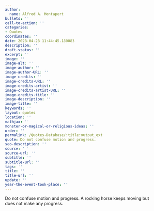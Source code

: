 ```yaml
---
author:
  name: Alfred A. Montapert
bullets: ''
call-to-action: ''
categories:
- Quotes
coordinates: ''
date: 2023-04-23 11:44:45.180083
description: ''
draft-status: ''
excerpt: ''
image: ''
image-alt: ''
image-author: ''
image-author-URL: ''
image-credits: ''
image-credits-URL: ''
image-credits-artist: ''
image-credits-artist-URL: ''
image-credits-title: ''
image-description: ''
image-title: ''
keywords: ''
layout: quotes
location: ''
mathjax: ''
monster-or-magical-or-religious-ideas: ''
order: ''
permalink: /Quotes-Database/:title:output_ext
quote: Do not confuse motion and progress.
seo-description: ''
source: ' '
source-url: ''
subtitle: ''
subtitle-url: ''
tags: ''
title: ''
title-url: ''
update: ''
year-the-event-took-place: ''
---
```

Do not confuse motion and progress. A rocking horse keeps moving but does not make any progress.